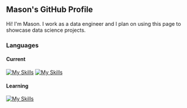 ## Mason's GitHub Profile

Hi! I'm Mason. I work as a data engineer and I plan on using this page to showcase data science projects.

### Languages

#### Current

[![My Skills](https://skillicons.dev/icons?i=python)](https://www.python.org/) [![My Skills](https://skillicons.dev/icons?i=mysql)](https://www.mysql.com/) 

#### Learning

[![My Skills](https://skillicons.dev/icons?i=postgres)](https://www.postgresql.org/)



<!--
**speedmason/speedmason** is a ✨ _special_ ✨ repository because its `README.md` (this file) appears on your GitHub profile.

Here are some ideas to get you started:

- 🔭 I’m currently working on ...
- 🌱 I’m currently learning ...
- 👯 I’m looking to collaborate on ...
- 🤔 I’m looking for help with ...
- 💬 Ask me about ...
- 📫 How to reach me: ...
- 😄 Pronouns: ...
- ⚡ Fun fact: ...
-->
